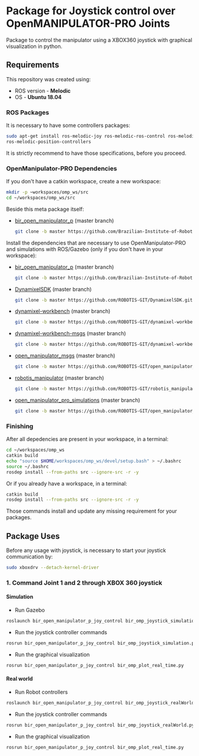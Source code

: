 # Package for Joystick control over OpenMANIPULATOR-PRO Joints

Package to control the manipulator using a XBOX360 joystick with graphical visualization in python.

## **Requirements**

This repository was created using:
- ROS version - **Melodic**
- OS - **Ubuntu 18.04**

### ROS Packages
It is necessary to have some controllers packages:
```sh
sudo apt-get install ros-melodic-joy ros-melodic-ros-control ros-melodic-gazebo-ros-control ros-melodic-controller-manager ros-melodic-joint-trajectory-controller ros-melodic-joint-state-controller
ros-melodic-position-controllers
```
It is strictly recommend to have those specifications, before you proceed.

### OpenManipulator-PRO Dependencies
If you don't have a catkin workspace, create a new workspace:
```sh
mkdir -p ~workspaces/omp_ws/src
cd ~/workspaces/omp_ws/src
```
Beside this meta package itself:
- [bir_open_manipulator_p](https://github.com/Brazilian-Institute-of-Robotics/bir_open_manipulator_p.git) (master branch)
    ```sh
    git clone -b master https://github.com/Brazilian-Institute-of-Robotics/bir_open_manipulator_p.git
    ```

Install the dependencies that are necessary to use OpenManipulator-PRO and simulations with ROS/Gazebo (only if you don't have in your workspace):
- [bir_open_manipulator_p](https://github.com/Brazilian-Institute-of-Robotics/bir_open_manipulator_p.git) (master branch)
    ```sh
    git clone -b master https://github.com/Brazilian-Institute-of-Robotics/bir_open_manipulator_p.git
    ```
- [DynamixelSDK](https://github.com/ROBOTIS-GIT/DynamixelSDK) (master branch)
    ```sh
    git clone -b master https://github.com/ROBOTIS-GIT/DynamixelSDK.git
    ```
- [dynamixel-workbench](https://github.com/ROBOTIS-GIT/dynamixel-workbench) (master branch)
    ```sh
    git clone -b master https://github.com/ROBOTIS-GIT/dynamixel-workbench.git
    ```

- [dynamixel-workbench-msgs](https://github.com/ROBOTIS-GIT/dynamixel-workbench-msgs) (master branch)
    ```sh
    git clone -b master https://github.com/ROBOTIS-GIT/dynamixel-workbench-msgs.git
    ```

- [open_manipulator_msgs](https://github.com/ROBOTIS-GIT/open_manipulator_msgs) (master branch)
    ```sh
    git clone -b master https://github.com/ROBOTIS-GIT/open_manipulator_msgs.git
    ```

- [robotis_manipulator](https://github.com/ROBOTIS-GIT/robotis_manipulator) (master branch)
    ```sh
    git clone -b master https://github.com/ROBOTIS-GIT/robotis_manipulator.git
    ```
- [open_manipulator_pro_simulations](https://github.com/ROBOTIS-GIT/open_manipulator_pro_simulations) (master branch)
  ``` sh
  git clone -b master https://github.com/ROBOTIS-GIT/open_manipulator_p_simulations.git
  ```

### Finishing
After all depedencies are present in your workspace, in a terminal:
```sh
cd ~/workspaces/omp_ws
catkin build
echo "source $HOME/workspaces/omp_ws/devel/setup.bash" > ~/.bashrc
source ~/.bashrc
rosdep install --from-paths src --ignore-src -r -y
```
Or if you already have a workspace, in a terminal:
```sh
catkin build
rosdep install --from-paths src --ignore-src -r -y
```
Those commands install and update any missing requirement for your packages.

## **Package Uses**
Before any usage with joystick, is necessary to start your joystick communication by:
```sh
sudo xboxdrv --detach-kernel-driver
```

### **1. Command Joint 1 and 2 through XBOX 360 joystick**

#### Simulation
- Run Gazebo
```sh
roslaunch bir_open_manipulator_p_joy_control bir_omp_joystick_simulation.launch
```
- Run the joystick controller commands
```sh
rosrun bir_open_manipulator_p_joy_control bir_omp_joystick_simulation.py
```
- Run the graphical visualization
```sh
rosrun bir_open_manipulator_p_joy_control bir_omp_plot_real_time.py
```

#### **Real world**
- Run Robot controllers
```sh
roslaunch bir_open_manipulator_p_joy_control bir_omp_joystick_realWorld.launch
```
- Run the joystick controller commands
```sh
rosrun bir_open_manipulator_p_joy_control bir_omp_joystick_realWorld.py
```

- Run the graphical visualization
```sh
rosrun bir_open_manipulator_p_joy_control bir_omp_plot_real_time.py
```
